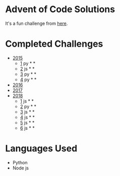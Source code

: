 # Advent of Code Solutions

It's a fun challenge from [here](https://adventofcode.com).

# Completed Challenges

* [2015](https://adventofcode.com/2015)
	* [1](https://adventofcode.com/2015/day/1) py * *
	* [2](https://adventofcode.com/2015/day/2) js * *
	* [3](https://adventofcode.com/2015/day/3) py * *
	* [4](https://adventofcode.com/2015/day/4) py * *
* [2016](https://adventofcode.com/2016)
* [2017](https://adventofcode.com/2017)
* [2018](https://adventofcode.com/2018)
	* [1](https://adventofcode.com/2018/day/1) js * *
	* [2](https://adventofcode.com/2018/day/2) py * *
	* [3](https://adventofcode.com/2018/day/3) js * *
	* [4](https://adventofcode.com/2018/day/4) js * *
	* [5](https://adventofcode.com/2018/day/5) js * *
	* [6](https://adventofcode.com/2018/day/6) js * *

# Languages Used
* Python
* Node js
